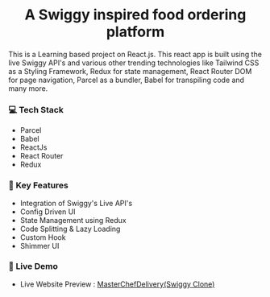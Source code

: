 
<div align="center" id="#readme-top">
  <h1><b>A Swiggy inspired food ordering platform</b></h3>
</div>

This is a Learning based project on React.js. This react app is built using the live Swiggy API's and various other trending technologies like Tailwind CSS as a Styling Framework, Redux for state management, React Router DOM for page navigation, Parcel as a bundler, Babel for transpiling code and many more.

### 💻 Tech Stack <a name="tech-stack"></a>

- Parcel
- Babel
- ReactJs
- React Router
- Redux

<!-- Features -->

### 🧿 Key Features <a name="key-features"></a>

- Integration of Swiggy's Live API's
- Config Driven UI
- State Management using Redux
- Code Splitting & Lazy Loading
- Custom Hook
- Shimmer UI

### 🚀 Live Demo <a name="live-demo"></a>

- Live Website Preview : <a href="https://swiggydemo-masterchef.netlify.app" target="_blank">MasterChefDelivery(Swiggy Clone)</a>
